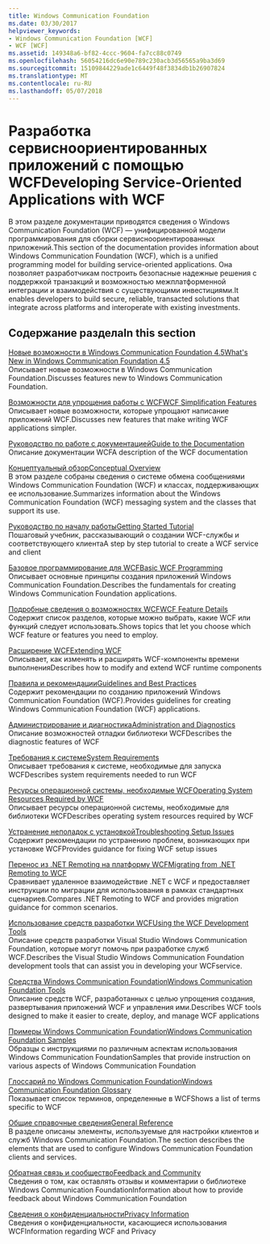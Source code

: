 ```yaml
---
title: Windows Communication Foundation
ms.date: 03/30/2017
helpviewer_keywords:
- Windows Communication Foundation [WCF]
- WCF [WCF]
ms.assetid: 149348a6-bf82-4ccc-9604-fa7cc88c0749
ms.openlocfilehash: 56054216dc6e90e789c230acb3d56565a9ba3d69
ms.sourcegitcommit: 15109844229ade1c6449f48f3834db1b26907824
ms.translationtype: MT
ms.contentlocale: ru-RU
ms.lasthandoff: 05/07/2018
---
```

# <a name="developing-service-oriented-applications-with-wcf"></a><span data-ttu-id="56a69-102">Разработка сервисноориентированных приложений с помощью WCF</span><span class="sxs-lookup"><span data-stu-id="56a69-102">Developing Service-Oriented Applications with WCF</span></span>
<span data-ttu-id="56a69-103">В этом разделе документации приводятся сведения о Windows Communication Foundation (WCF) — унифицированной модели программирования для сборки сервисноориентированных приложений.</span><span class="sxs-lookup"><span data-stu-id="56a69-103">This section of the documentation provides information about Windows Communication Foundation (WCF), which is a unified programming model for building service-oriented applications.</span></span> <span data-ttu-id="56a69-104">Она позволяет разработчикам построить безопасные надежные решения с поддержкой транзакций и возможностью межплатформенной интеграции и взаимодействия с существующими инвестициями.</span><span class="sxs-lookup"><span data-stu-id="56a69-104">It enables developers to build secure, reliable, transacted solutions that integrate across platforms and interoperate with existing investments.</span></span>
 
## <a name="in-this-section"></a><span data-ttu-id="56a69-105">Содержание раздела</span><span class="sxs-lookup"><span data-stu-id="56a69-105">In this section</span></span>  
 [<span data-ttu-id="56a69-106">Новые возможности в Windows Communication Foundation 4.5</span><span class="sxs-lookup"><span data-stu-id="56a69-106">What's New in Windows Communication Foundation 4.5</span></span>](../../../docs/framework/wcf/whats-new.md)  
 <span data-ttu-id="56a69-107">Описывает новые возможности в Windows Communication Foundation.</span><span class="sxs-lookup"><span data-stu-id="56a69-107">Discusses features new to Windows Communication Foundation.</span></span>  
  
 [<span data-ttu-id="56a69-108">Возможности для упрощения работы с WCF</span><span class="sxs-lookup"><span data-stu-id="56a69-108">WCF Simplification Features</span></span>](../../../docs/framework/wcf/wcf-simplification-features.md)  
 <span data-ttu-id="56a69-109">Описывает новые возможности, которые упрощают написание приложений WCF.</span><span class="sxs-lookup"><span data-stu-id="56a69-109">Discusses new features that make writing WCF applications simpler.</span></span>  
  
 [<span data-ttu-id="56a69-110">Руководство по работе с документацией</span><span class="sxs-lookup"><span data-stu-id="56a69-110">Guide to the Documentation</span></span>](../../../docs/framework/wcf/guide-to-the-documentation.md)  
 <span data-ttu-id="56a69-111">Описание документации WCF</span><span class="sxs-lookup"><span data-stu-id="56a69-111">A description of the WCF documentation</span></span>  
  
 [<span data-ttu-id="56a69-112">Концептуальный обзор</span><span class="sxs-lookup"><span data-stu-id="56a69-112">Conceptual Overview</span></span>](../../../docs/framework/wcf/conceptual-overview.md)  
 <span data-ttu-id="56a69-113">В этом разделе собраны сведения о системе обмена сообщениями Windows Communication Foundation (WCF) и классах, поддерживающих ее использование.</span><span class="sxs-lookup"><span data-stu-id="56a69-113">Summarizes information about the Windows Communication Foundation (WCF) messaging system and the classes that support its use.</span></span>  
  
 [<span data-ttu-id="56a69-114">Руководство по началу работы</span><span class="sxs-lookup"><span data-stu-id="56a69-114">Getting Started Tutorial</span></span>](../../../docs/framework/wcf/getting-started-tutorial.md)  
 <span data-ttu-id="56a69-115">Пошаговый учебник, рассказывающий о создании WCF-службы и соответствующего клиента</span><span class="sxs-lookup"><span data-stu-id="56a69-115">A step by step tutorial to create a WCF service and client</span></span>  
  
 [<span data-ttu-id="56a69-116">Базовое программирование для WCF</span><span class="sxs-lookup"><span data-stu-id="56a69-116">Basic WCF Programming</span></span>](../../../docs/framework/wcf/basic-wcf-programming.md)  
 <span data-ttu-id="56a69-117">Описывает основные принципы создания приложений Windows Communication Foundation.</span><span class="sxs-lookup"><span data-stu-id="56a69-117">Describes the fundamentals for creating Windows Communication Foundation applications.</span></span>  
  
 [<span data-ttu-id="56a69-118">Подробные сведения о возможностях WCF</span><span class="sxs-lookup"><span data-stu-id="56a69-118">WCF Feature Details</span></span>](../../../docs/framework/wcf/feature-details/index.md)  
 <span data-ttu-id="56a69-119">Содержит список разделов, которые можно выбрать, какие WCF или функций следует использовать.</span><span class="sxs-lookup"><span data-stu-id="56a69-119">Shows topics that let you choose which WCF feature or features you need to employ.</span></span>  
  
 [<span data-ttu-id="56a69-120">Расширение WCF</span><span class="sxs-lookup"><span data-stu-id="56a69-120">Extending WCF</span></span>](../../../docs/framework/wcf/extending/index.md)  
 <span data-ttu-id="56a69-121">Описывает, как изменять и расширять WCF-компоненты времени выполнения</span><span class="sxs-lookup"><span data-stu-id="56a69-121">Describes how to modify and extend WCF runtime components</span></span>  
  
 [<span data-ttu-id="56a69-122">Правила и рекомендации</span><span class="sxs-lookup"><span data-stu-id="56a69-122">Guidelines and Best Practices</span></span>](../../../docs/framework/wcf/guidelines-and-best-practices.md)  
 <span data-ttu-id="56a69-123">Содержит рекомендации по созданию приложений Windows Communication Foundation (WCF).</span><span class="sxs-lookup"><span data-stu-id="56a69-123">Provides guidelines for creating Windows Communication Foundation (WCF) applications.</span></span>  
  
 [<span data-ttu-id="56a69-124">Администрирование и диагностика</span><span class="sxs-lookup"><span data-stu-id="56a69-124">Administration and Diagnostics</span></span>](../../../docs/framework/wcf/diagnostics/index.md)  
 <span data-ttu-id="56a69-125">Описание возможностей отладки библиотеки WCF</span><span class="sxs-lookup"><span data-stu-id="56a69-125">Describes the diagnostic features of WCF</span></span>  
  
 [<span data-ttu-id="56a69-126">Требования к системе</span><span class="sxs-lookup"><span data-stu-id="56a69-126">System Requirements</span></span>](../../../docs/framework/wcf/wcf-system-requirements.md)  
 <span data-ttu-id="56a69-127">Описывает требования к системе, необходимые для запуска WCF</span><span class="sxs-lookup"><span data-stu-id="56a69-127">Describes system requirements needed to run WCF</span></span>  
  
 [<span data-ttu-id="56a69-128">Ресурсы операционной системы, необходимые WCF</span><span class="sxs-lookup"><span data-stu-id="56a69-128">Operating System Resources Required by WCF</span></span>](../../../docs/framework/wcf/operating-system-resources-required-by-wcf.md)  
 <span data-ttu-id="56a69-129">Описывает ресурсы операционной системы, необходимые для библиотеки WCF</span><span class="sxs-lookup"><span data-stu-id="56a69-129">Describes operating system resources required by WCF</span></span>  
  
 [<span data-ttu-id="56a69-130">Устранение неполадок с установкой</span><span class="sxs-lookup"><span data-stu-id="56a69-130">Troubleshooting Setup Issues</span></span>](../../../docs/framework/wcf/troubleshooting-setup-issues.md)  
 <span data-ttu-id="56a69-131">Содержит рекомендации по устранению проблем, возникающих при установке WCF</span><span class="sxs-lookup"><span data-stu-id="56a69-131">Provides guidance for fixing WCF setup issues</span></span>  
  
 [<span data-ttu-id="56a69-132">Перенос из .NET Remoting на платформу WCF</span><span class="sxs-lookup"><span data-stu-id="56a69-132">Migrating from .NET Remoting to WCF</span></span>](../../../docs/framework/wcf/migrating-from-net-remoting-to-wcf.md)  
 <span data-ttu-id="56a69-133">Сравнивает удаленное взаимодействие .NET с WCF и предоставляет инструкции по миграции для использования в рамках стандартных сценариев.</span><span class="sxs-lookup"><span data-stu-id="56a69-133">Compares .NET Remoting to WCF and provides migration guidance for common scenarios.</span></span>  
  
 [<span data-ttu-id="56a69-134">Использование средств разработки WCF</span><span class="sxs-lookup"><span data-stu-id="56a69-134">Using the WCF Development Tools</span></span>](../../../docs/framework/wcf/using-the-wcf-development-tools.md)  
 <span data-ttu-id="56a69-135">Описание средств разработки Visual Studio Windows Communication Foundation, которые могут помочь при разработке служб WCF.</span><span class="sxs-lookup"><span data-stu-id="56a69-135">Describes the Visual Studio Windows Communication Foundation development tools that can assist you in developing your WCFservice.</span></span>  
  
 [<span data-ttu-id="56a69-136">Средства Windows Communication Foundation</span><span class="sxs-lookup"><span data-stu-id="56a69-136">Windows Communication Foundation Tools</span></span>](../../../docs/framework/wcf/tools.md)  
 <span data-ttu-id="56a69-137">Описание средств WCF, разработанных с целью упрощения создания, развертывания приложений WCF и управления ими.</span><span class="sxs-lookup"><span data-stu-id="56a69-137">Describes WCF tools designed to make it easier to create, deploy, and manage WCF applications</span></span>  
  
 [<span data-ttu-id="56a69-138">Примеры Windows Communication Foundation</span><span class="sxs-lookup"><span data-stu-id="56a69-138">Windows Communication Foundation Samples</span></span>](../../../docs/framework/wcf/samples/index.md)  
 <span data-ttu-id="56a69-139">Образцы с инструкциями по различным аспектам использования Windows Communication Foundation</span><span class="sxs-lookup"><span data-stu-id="56a69-139">Samples that provide instruction on various aspects of Windows Communication Foundation</span></span>  
  
 [<span data-ttu-id="56a69-140">Глоссарий по Windows Communication Foundation</span><span class="sxs-lookup"><span data-stu-id="56a69-140">Windows Communication Foundation Glossary</span></span>](../../../docs/framework/wcf/glossary.md)  
 <span data-ttu-id="56a69-141">Показывает список терминов, определенные в WCF</span><span class="sxs-lookup"><span data-stu-id="56a69-141">Shows a list of terms specific to WCF</span></span>  
  
 [<span data-ttu-id="56a69-142">Общие справочные сведения</span><span class="sxs-lookup"><span data-stu-id="56a69-142">General Reference</span></span>](../../../docs/framework/wcf/general-reference.md)  
 <span data-ttu-id="56a69-143">В разделе описаны элементы, используемые для настройки клиентов и служб Windows Communication Foundation.</span><span class="sxs-lookup"><span data-stu-id="56a69-143">The section describes the elements that are used to configure Windows Communication Foundation clients and services.</span></span>  
  
 [<span data-ttu-id="56a69-144">Обратная связь и сообщество</span><span class="sxs-lookup"><span data-stu-id="56a69-144">Feedback and Community</span></span>](../../../docs/framework/wcf/feedback-and-community.md)  
 <span data-ttu-id="56a69-145">Сведения о том, как оставлять отзывы и комментарии о библиотеке Windows Communication Foundation</span><span class="sxs-lookup"><span data-stu-id="56a69-145">Information about how to provide feedback about Windows Communication Foundation</span></span>  
  
 [<span data-ttu-id="56a69-146">Сведения о конфиденциальности</span><span class="sxs-lookup"><span data-stu-id="56a69-146">Privacy Information</span></span>](../../../docs/framework/wcf/privacy-information.md)  
 <span data-ttu-id="56a69-147">Сведения о конфиденциальности, касающиеся использования WCF</span><span class="sxs-lookup"><span data-stu-id="56a69-147">Information regarding WCF and Privacy</span></span>  
